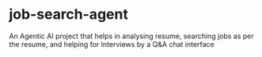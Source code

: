 # job-search-agent
An Agentic AI project that helps in analysing resume, searching jobs as per the resume, and helping for Interviews by a Q&amp;A chat interface
